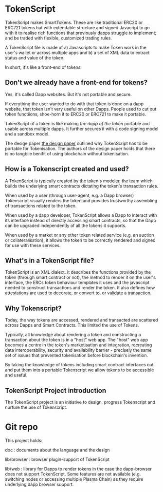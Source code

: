 # TokenScript

TokenScript makes SmartTokens. These are like traditional ERC20 or ERC721 tokens but with extendable structure and signed Javacript to go with it to realise rich functions that previously dapps struggle to implement; and be traded with flexible, customized trading rules.

A TokenScript file is made of a) Javascripts to make Token work in the user's wallet or across multiple apps and b) a set of XML data to extract status and value of the token.

In short, it's like a front-end of tokens.

## Don't we already have a front-end for tokens?

Yes, it's called Dapp websites. But it's not portable and secure.

If everything the user wanted to do with that token is done on a dapp website, that token isn't very useful on other Dapps. People used to cut out token functiions, shoe-horn it to ERC20 or ERC721 to make it portable.

TokenScript of a token is like making _the dapp of the token_ portable and usable across multiple dapps. It further secures it with a code signing model and a sandbox model.


The desige paper [the design paper](https://github.com/AlphaWallet/TokenScript/releases) outlined why TokenScript has to be portable for Tokenisation. The authors of the design paper holds that there is no tangbile benifit of using blockchain without tokenisation.

## How is a Tokenscript created and used?

A TokenScript is typically created by the token's modeler, the team which builds the underlying smart contracts dictating the token's transaction rules.

When used by a user (through user-agent, e.g. a Dapp browser) Tokenscript visually renders the token and provides trustworthy assembling of transactions related to the token.

When used by a dapp developer, TokenScript allows a Dapp to interact with its interface instead of directly accessing smart contracts, so that the Dapp can be upgraded independently of all the tokens it supports.

When used by a market or any other token related service (e.g. an auction or collateralisation), it allows the token to be correctly rendered and signed for use with these services.

## What's in a TokenScript file?

TokenScript is an XML dialect. It describes the functions provided by the token (through smart contract or not), the method to render it on the user's interface, the ERCs token behaviour templates it uses and the javascript needed to construct transactions and render the token. It also defines how attestations are used to decorate, or convert to, or validate a transaction.

## Why Tokenscript?

Today, the way tokens are accessed, rendered and transacted are scattered across Dapps and Smart Contracts. This limited the use of Tokens.

Typically, all knowledge about rendering a token and constructing a transaction about the token is in a "host" web app. The "host" web app becomes a centre in the token's marketisation and integration, recreating data interoperability, security and availability barrier - precisely the same set of issues that prevented tokenisation before blockchain's invention.

By taking the knowledge of tokens including smart contract interfaces out and put them into a portable Tokenscript we allow tokens to be accessible and useful.

## TokenScript Project introduction

The TokenScript project is an initiative to design, progress Tokenscript and nurture the use of Tokenscript.

# Git repo

This project holds:

doc
:   documents about the language and the design

lib/browser
:   browser plugin-support of TokenScript

lib/web
:    library for Dapps to render tokens in the case the dapp-browser does not support TokenScript. Some features are not available (e.g. switching nodes or accessing multiple Plasma Chain) as they require underlying dapp browser support.
